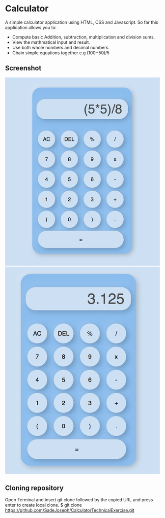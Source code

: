 # Calculator
A simple calculator application using HTML, CSS and Javascript.
So far this application allows you to: 

- Compute basic Addition, subtraction, multiplication and division  sums.
- View the mathmatical input and result.
- Use both whole numbers and decimal numbers.
- Chain simple equations together e.g (100+50)/5

## Screenshot 

![App Screenshot](/assets/screenshot.png)
![App Screenshot 2](/assets/screenshot2.png)

## Cloning repository 
Open Terminal and insert git clone followed by the copied URL and press enter to create local clone. 
$ git clone https://github.com/SadeJoseph/CalculatorTechnicalExercise.git
